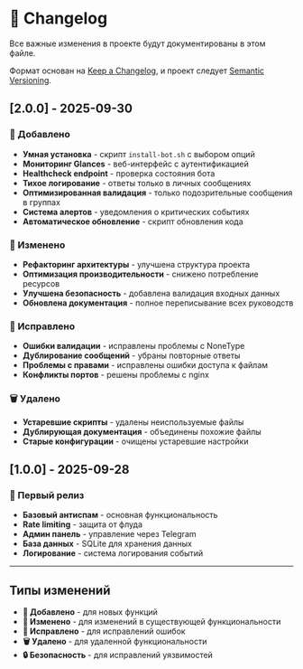 # 📝 Changelog

Все важные изменения в проекте будут документированы в этом файле.

Формат основан на [Keep a Changelog](https://keepachangelog.com/ru/1.0.0/),
и проект следует [Semantic Versioning](https://semver.org/spec/v2.0.0.html).

## [2.0.0] - 2025-09-30

### 🎉 Добавлено
- **Умная установка** - скрипт `install-bot.sh` с выбором опций
- **Мониторинг Glances** - веб-интерфейс с аутентификацией
- **Healthcheck endpoint** - проверка состояния бота
- **Тихое логирование** - ответы только в личных сообщениях
- **Оптимизированная валидация** - только подозрительные сообщения в группах
- **Система алертов** - уведомления о критических событиях
- **Автоматическое обновление** - скрипт обновления кода

### 🔧 Изменено
- **Рефакторинг архитектуры** - улучшена структура проекта
- **Оптимизация производительности** - снижено потребление ресурсов
- **Улучшена безопасность** - добавлена валидация входных данных
- **Обновлена документация** - полное переписывание всех руководств

### 🐛 Исправлено
- **Ошибки валидации** - исправлены проблемы с NoneType
- **Дублирование сообщений** - убраны повторные ответы
- **Проблемы с правами** - исправлены ошибки доступа к файлам
- **Конфликты портов** - решены проблемы с nginx

### 🗑️ Удалено
- **Устаревшие скрипты** - удалены неиспользуемые файлы
- **Дублирующая документация** - объединены похожие файлы
- **Старые конфигурации** - очищены устаревшие настройки

## [1.0.0] - 2025-09-28

### 🎉 Первый релиз
- **Базовый антиспам** - основная функциональность
- **Rate limiting** - защита от флуда
- **Админ панель** - управление через Telegram
- **База данных** - SQLite для хранения данных
- **Логирование** - система логирования событий

---

## Типы изменений

- **🎉 Добавлено** - для новых функций
- **🔧 Изменено** - для изменений в существующей функциональности
- **🐛 Исправлено** - для исправлений ошибок
- **🗑️ Удалено** - для удаленной функциональности
- **🔒 Безопасность** - для исправлений уязвимостей